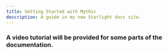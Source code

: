 ```yaml
---
title: Getting Started with Mythic
description: A guide in my new Starlight docs site.
---
```

### A video tutorial will be provided for some parts of the documentation.
